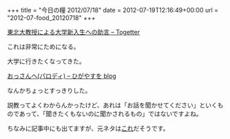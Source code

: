 +++
title = "今日の糧 2012/07/18"
date = 2012-07-19T12:16:49+00:00
url = "2012-07-food_20120718"
+++

  [東北大教授による大学新入生への助言 &#8211; Togetter](http://togetter.com/li/285298)

これは非常にためになる。

大学に行きたくなってきた。

  [おっさんへ(パロディ) &#8211; ひがやすを blog](http://d.hatena.ne.jp/higayasuo/20120717/1342529985)

なんかちょっとすっきりした。

説教ってよくわからんかったけど、あれは「お話を聞かせてください」といくものであって、「聞きたくもないのに聞かされるもの」ではないですよね。

ちなみに記事中にも出てますが、元ネタは[これ](http://d.hatena.ne.jp/shi3z/20120715/1342320729)だそうです。

